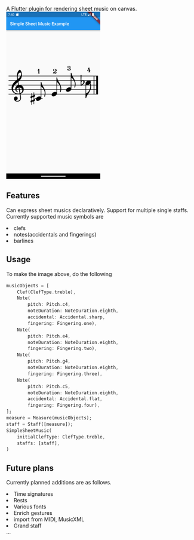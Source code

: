 <!-- 
This README describes the package. If you publish this package to pub.dev,
this README's contents appear on the landing page for your package.

For information about how to write a good package README, see the guide for
[writing package pages](https://dart.dev/guides/libraries/writing-package-pages). 

For general information about developing packages, see the Dart guide for
[creating packages](https://dart.dev/guides/libraries/create-library-packages)
and the Flutter guide for
[developing packages and plugins](https://flutter.dev/developing-packages). 
-->

A Flutter plugin for rendering sheet music on canvas.
<img src="Screenshot_1710153630.png" width="50%">

## Features

Can express sheet musics declaratively. Support for multiple single staffs.<br>
Currently supported music symbols are
<li>clefs
<li>notes(accidentals and fingerings)
<li>barlines<br>


## Usage
To make the image above, do the following
```dart
musicObjects = [
    Clef(ClefType.treble),
    Note(
        pitch: Pitch.c4,
        noteDuration: NoteDuration.eighth,
        accidental: Accidental.sharp,
        fingering: Fingering.one),
    Note(
        pitch: Pitch.e4,
        noteDuration: NoteDuration.eighth,
        fingering: Fingering.two),
    Note(
        pitch: Pitch.g4,
        noteDuration: NoteDuration.eighth,
        fingering: Fingering.three),
    Note(
        pitch: Pitch.c5,
        noteDuration: NoteDuration.eighth,
        accidental: Accidental.flat,
        fingering: Fingering.four),
];
measure = Measure(musicObjects);
staff = Staff([measure]);
SimpleSheetMusic(
    initialClefType: ClefType.treble,
    staffs: [staff],
)
```

## Future plans
Currently planned additions are as follows.

<li>Time signatures<br>
<li>Rests<br>
<li>Various fonts<br>
<li>Enrich gestures<br>
<li>import from MIDI, MusicXML<br>
<li>Grand staff<br>
...
